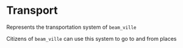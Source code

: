 # Transport

Represents the transportation system of `beam_ville`

Citizens of `beam_ville` can use this system to go to and from places
